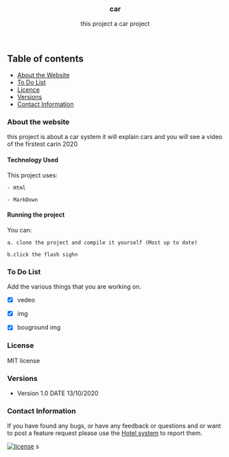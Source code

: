 <p align="center">
  <a href="https://github.com/yourUserName/YourProjectName">
  </a>
  <h3 align="center">car</h3>

  <p align="center">
    this project a car project
    </p>
</p>

<br>


## Table of contents
- [About the Website](#about-the-website)
- [To Do List](#to-do-list)
- [Licence](#license)
- [Versions](#versions)
- [Contact Information](#contact-information)



### About the website

this project is about a car system it will explain cars and you will see a video of the firstest carin 2020 
#### Technology Used
This project uses:

    - Html
    
    - MarkDown

#### Running the project

You can:

    a. clone the project and compile it yourself (Most up to date)
    
    b.click the flash sighn

### To Do List

Add the various things that you are working on. 

- [X] vedeo
- [x] img
- [x] bouground img





### License
MIT license

### Versions
* Version 1.0  DATE 13/10/2020



### Contact Information

If you have found any bugs, or have any feedback or questions and or want to post a feature request please use the [Hotel system](https://github.com/mallimuondu/Hotel-system/issues) to report them.


[![license](https://img.shields.io/github/license/mashape/apistatus.svg?style=for-the-badge)](https://github.com/tamzi/ReadMe-MasterTemplates/blob/master/LICENSE)
s
